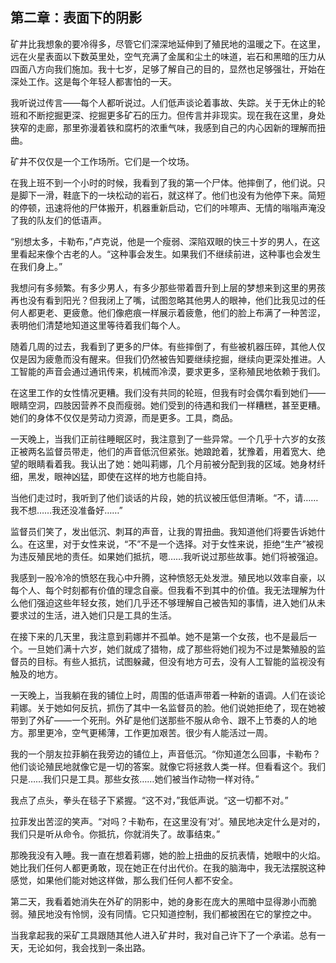 ## 第二章：表面下的阴影

矿井比我想象的要冷得多，尽管它们深深地延伸到了殖民地的温暖之下。在这里，远在火星表面以下数英里处，空气充满了金属和尘土的味道，岩石和黑暗的压力从四面八方向我们施加。我十七岁，足够了解自己的目的，显然也足够强壮，开始在深处工作。这是每个年轻人都害怕的一天。

我听说过传言——每个人都听说过。人们低声谈论着事故、失踪。关于无休止的轮班和不断挖掘更深、挖掘更多矿石的压力。但传言并非现实。现在我在这里，身处狭窄的走廊，那里弥漫着铁和腐朽的浓重气味，我感到自己的内心因新的理解而扭曲。

矿井不仅仅是一个工作场所。它们是一个坟场。

在我上班不到一个小时的时候，我看到了我的第一个尸体。他摔倒了，他们说。只是脚下一滑，鞋底下的一块松动的岩石，就这样了。他们也没有为他停下来。简短的停顿，迅速将他的尸体搬开，机器重新启动，它们的咔嚓声、无情的嗡嗡声淹没了我的队友们的低语声。

“别想太多，卡勒布，”卢克说，他是一个瘦弱、深陷双眼的快三十岁的男人，在这里看起来像个古老的人。“这种事会发生。如果我们不继续前进，这种事也会发生在我们身上。”

我想问有多频繁。有多少男人，有多少那些带着晋升到上层的梦想来到这里的男孩再也没有看到阳光？但我闭上了嘴，试图忽略其他男人的眼神，他们比我见过的任何人都更老、更疲惫。他们像疤痕一样展示着疲惫，他们的脸上布满了一种苦涩，表明他们清楚地知道这里等待着我们每个人。

随着几周的过去，我看到了更多的尸体。有些摔倒了，有些被机器压碎，其他人仅仅是因为疲惫而没有醒来。但我们仍然被告知要继续挖掘，继续向更深处推进。人工智能的声音会通过通讯传来，机械而冷漠，要求更多，坚称殖民地依赖于我们。

在这里工作的女性情况更糟。我们没有共同的轮班，但我有时会偶尔看到她们——眼睛空洞，四肢因营养不良而瘦弱。她们受到的待遇和我们一样糟糕，甚至更糟。她们的身体不仅仅是劳动力资源，而是更多。工具，商品。

一天晚上，当我们正前往睡眠区时，我注意到了一些异常。一个几乎十六岁的女孩正被两名监督员带走，他们的声音低沉但紧张。她踉跄着，犹豫着，用着宽大、绝望的眼睛看着我。我认出了她：她叫莉娜，几个月前被分配到我的区域。她身材纤细，黑发，眼神凶猛，即使在这样的地方也能自持。

当他们走过时，我听到了他们谈话的片段，她的抗议被压低但清晰。“不，请……我不想……我还没准备好……”

监督员们笑了，发出低沉、刺耳的声音，让我的胃扭曲。我知道他们将要告诉她什么。在这里，对于女性来说，“不”不是一个选择。对于女性来说，拒绝“生产”被视为违反殖民地的责任。如果她们抵抗，嗯……我听说过那些故事。她们将被强迫。

我感到一股冷冷的愤怒在我心中升腾，这种愤怒无处发泄。殖民地以效率自豪，以每个人、每个时刻都有价值的理念自豪。但我看不到其中的价值。我无法理解为什么他们强迫这些年轻女孩，她们几乎还不够理解自己被告知的事情，进入她们从未要求过的生活，进入她们只是工具的生活。

在接下来的几天里，我注意到莉娜并不孤单。她不是第一个女孩，也不是最后一个。一旦她们满十六岁，她们就成了猎物，成了那些将她们视为不过是繁殖股的监督员的目标。有些人抵抗，试图躲藏，但没有地方可去，没有人工智能的监视没有触及的地方。

一天晚上，当我躺在我的铺位上时，周围的低语声带着一种新的语调。人们在谈论莉娜。关于她如何反抗，抓伤了其中一名监督员的脸。他们说她拒绝了，现在她被带到了外矿——一个死刑。外矿是他们送那些不服从命令、跟不上节奏的人的地方。那里更冷，空气更稀薄，工作更加艰苦。很少有人能活过一周。

我的一个朋友拉菲躺在我旁边的铺位上，声音低沉。“你知道怎么回事，卡勒布？他们谈论殖民地就像它是一切的答案。就像它将拯救人类一样。但看看这个。我们只是……我们只是工具。那些女孩……她们被当作动物一样对待。”

我点了点头，拳头在毯子下紧握。“这不对，”我低声说。“这一切都不对。”

拉菲发出苦涩的笑声。“对吗？卡勒布，在这里没有‘对’。殖民地决定什么是对的，我们只是听从命令。你抵抗，你就消失了。故事结束。”

那晚我没有入睡。我一直在想着莉娜，她的脸上扭曲的反抗表情，她眼中的火焰。她比我们任何人都更勇敢，现在她正在付出代价。在我的脑海中，我无法摆脱这种感觉，如果他们能对她这样做，那么我们任何人都不安全。

第二天，我看着她消失在外矿的阴影中，她的身影在庞大的黑暗中显得渺小而脆弱。殖民地没有怜悯，没有同情。它只知道控制，我们都被困在它的掌控之中。

当我拿起我的采矿工具跟随其他人进入矿井时，我对自己许下了一个承诺。总有一天，无论如何，我会找到一条出路。